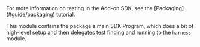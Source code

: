 <span class="aside">
For more information on testing in the Add-on SDK, see the
[Packaging](#guide/packaging) tutorial.
</span>

This module contains the package's main SDK Program, which does a
bit of high-level setup and then delegates test finding and running to
the `harness` module.
